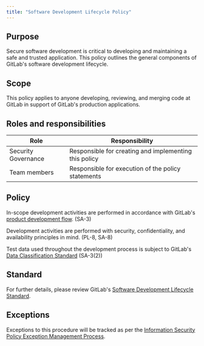 ```yaml
---
title: "Software Development Lifecycle Policy"
---
```


## Purpose

Secure software development is critical to developing and maintaining a safe and trusted application. This policy outlines the general components of GitLab's software development lifecycle.

## Scope

This policy applies to anyone developing, reviewing, and merging code at GitLab in support of GitLab's production applications.

## Roles and responsibilities

| Role  | Responsibility |
|-----------|-----------|
| Security Governance | Responsible for creating and implementing this policy |
| Team members | Responsible for execution of the policy statements |

## Policy

In-scope development activities are performed in accordance with GitLab's [product development flow](/handbook/product-development/product-development-flow/). (SA-3)

Development activities are performed with security, confidentiality, and availability principles in mind. (PL-8, SA-8)

Test data used throughout the development process is subject to GitLab's [Data Classification Standard](/handbook/security/standards/data-classification-standard/) (SA-3(2))

## Standard

For further details, please review GitLab's [Software Development Lifecycle Standard](/handbook/security/standards/software-development-lifecycle-standard).

## Exceptions

Exceptions to this procedure will be tracked as per the [Information Security Policy Exception Management Process](/handbook/security/controlled-document-procedure/#exceptions).
